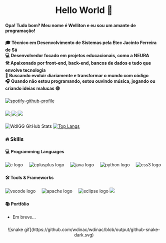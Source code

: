 <h1 align="center">Hello World 👋</h1>

###

<h4 align="left">Opa! Tudo bom? Meu nome é Welliton e eu sou um amante de programação!</h4>

<h4 align="left">
🎓 Técnico em Desenvolvimento de Sistemas pela Etec Jacinto Ferreira de Sá  <br>
💻 Desenvolvedor focado em projetos educacionais, como a <strong>NEURA</strong>  <br>
🛠️ Apaixonado por front-end, back-end, bancos de dados e tudo que envolve tecnologia  <br>
🎯 Buscando evoluir diariamente e transformar o mundo com código  <br>
🎧 Quando não estou programando, estou ouvindo música, jogando ou criando ideias malucas 😄  <br>
</h4>

###

[![spotify-github-profile](https://spotify-github-profile.kittinanx.com/api/view?uid=wdigamer&cover_image=true&theme=default&show_offline=false&background_color=121212&interchange=false&bar_color=53b14f&bar_color_cover=false)](https://spotify-github-profile.kittinanx.com/api/view?uid=wdigamer&redirect=true)

###

<div align="left">
  <a href="https://www.instagram.com/wdinac/" target="_blank">
    <img src="https://img.shields.io/badge/Instagram-E4405F?style=for-the-badge&logo=instagram&logoColor=white" />
  </a>
  <a href="https://www.linkedin.com/in/wdinac/" target="_blank">
    <img src="https://img.shields.io/badge/LinkedIn-0077B5?style=for-the-badge&logo=linkedin&logoColor=white" />
  </a>
  <a href="https://discordapp.com/users/401102408622669824/" target="_blank">
    <img src="https://img.shields.io/badge/Discord-7289DA?style=for-the-badge&logo=discord&logoColor=white" />
  </a>
</div>

###

![WdIGG GitHub Stats](https://github-readme-stats.vercel.app/api?username=wdinac&show_icons=true&theme=tokyonight)
[![Top Langs](https://github-readme-stats.vercel.app/api/top-langs/?username=wdinac&layout=compact&theme=tokyonight)](https://github.com/wdinac/github-readme-stats)

###

<h3 align="left">🔥 Skills</h3>

<h4 align="left">💻 Programming Languages</h4>

<div align="left">
  <img src="https://cdn.jsdelivr.net/gh/devicons/devicon/icons/c/c-original.svg" height="40" alt="c logo" />
  <img width="12" />
  <img src="https://cdn.jsdelivr.net/gh/devicons/devicon/icons/cplusplus/cplusplus-original.svg" height="40" alt="cplusplus logo" />
  <img width="12" />
  <img src="https://cdn.jsdelivr.net/gh/devicons/devicon/icons/java/java-original.svg" height="40" alt="java logo" />
  <img width="12" />
  <img src="https://cdn.jsdelivr.net/gh/devicons/devicon/icons/python/python-original.svg" height="40" alt="python logo" />
  <img width="12" />
  <img src="https://cdn.jsdelivr.net/gh/devicons/devicon/icons/css3/css3-original.svg" height="40" alt="css3 logo" />
</div>

###

<h4 align="left">🛠️ Tools & Frameworks</h4>

<div align="left">
  <img src="https://cdn.jsdelivr.net/gh/devicons/devicon/icons/vscode/vscode-original.svg" height="40" alt="vscode logo" />
  <img width="12" />
  <img src="https://cdn.jsdelivr.net/gh/devicons/devicon/icons/apache/apache-original.svg" height="40" alt="apache logo" />
  <img width="12" />
  <img src="https://skillicons.dev/icons?i=eclipse" height="40" alt="eclipse logo" />
  <img src="https://cdn.jsdelivr.net/gh/devicons/devicon@latest/icons/react/react-original.svg" height="40"/>          
</div>

###

<h4 align="left">📚 Portfólio</h4>

- Em breve...

###


<div align="center"> 
  ![snake gif](https://github.com/wdinac/wdinac/blob/output/github-snake-dark.svg)
</div>

